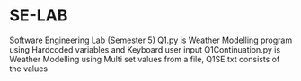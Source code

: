 # SE-LAB
Software Engineering Lab (Semester 5) 
Q1.py is Weather Modelling program using Hardcoded variables and Keyboard user input
Q1Continuation.py is Weather Modelling using Multi set values from a file, Q1SE.txt consists of the values
